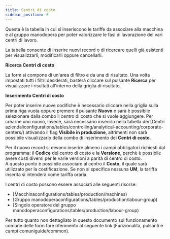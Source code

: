 ```yaml
---
title: Centri di costo
sidebar_position: 6
---
```


Questa è la tabella in cui si inseriscono le tariffe da associare alla macchina e al gruppo manodopera per poter valorizzare le fasi di lavorazione dei vari centri di lavoro.

La tabella consente di inserire nuovi record o di ricercare quelli già esistenti per visualizzarli, modificarli oppure cancellarli.

**Ricerca Centri di costo**

La form si compone di un'area di filtro e da una di risultato. Una volta impostati tutti i filtri desiderati, basterà cliccare sul pulsante **Ricerca** per visualizzare i risultati all'interno della griglia di risultato.

**Inserimento Centri di costo**

Per poter inserire nuove codifiche è necessario cliccare nella griglia sulla prima riga vuota oppure premere il pulsante **Nuovo** e sarà è possibile selezionare dalla combo il centro di costo che si vuole aggiungere. Per crearne uno nuovo, invece, sarà necessario inserirlo nella tabella dei [Centri aziendaliconfigurations/tables/controlling/analytical-accounting/corporate-centers/) attivando il flag **Visibile in produzione**, altrimenti non sarà possibile visualizzarlo della combo di inserimento dei **Centri di costo**. 

Per il nuovo record si devono inserire almeno i campi obbligatori richiesti dal programma: il **Codice** del centro di costo e la **Versione**, perchè è possibile avere costi diversi per le varie versioni a parità di centro di costo.         
A questo punto è possibile associare al centro il **Costo**, il quale sarà utilizzato per la costificazione. Se non si specifica nessuna **UM**, la tariffa inserita si intenderà come tariffa oraria.       

I centri di costo possono essere associati alle seguenti risorse:
- [Macchinaconfigurations/tables/production/machines)
- [Gruppo manodoperaconfigurations/tables/production/labour-group)
- [Singolo operatore del gruppo manodoperaconfigurations/tables/production/labour-group)

Per tutto quanto non dettagliato in questo documento sul funzionamento comune delle form fare riferimento al seguente link [Funzionalità, pulsanti e campi comuniguide/common).